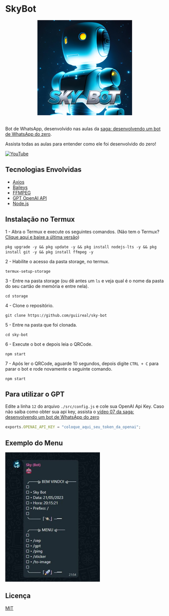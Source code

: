 # SkyBot

<div align="center">
    <img src="./assets/images/skybot.jpeg" width="300">
</div>

<br />

Bot de WhatsApp, desenvolvido nas aulas da [saga: desenvolvendo um bot de WhatsApp do zero](https://www.youtube.com/watch?v=GGm9zx_f8KA&list=PLO39CngmVGafypMifSUo7AueVU7P2_SEC).

Assista todas as aulas para entender como ele foi desenvolvido do zero!

<a href="https://www.youtube.com/watch?v=GGm9zx_f8KA&list=PLO39CngmVGafypMifSUo7AueVU7P2_SEC"><img src="https://img.shields.io/badge/YouTube-FF0000?style=for-the-badge&logo=youtube&logoColor=white" alt="YouTube"></a>


## Tecnologias Envolvidas

- [Axios](https://axios-http.com/ptbr/docs/intro)
- [Baileys](https://github.com/WhiskeySockets/Baileys)
- [FFMPEG](https://ffmpeg.org/)
- [GPT OpenAI API](https://openai.com/blog/openai-api)
- [Node.js](https://nodejs.org/en)

## Instalação no Termux

1 - Abra o Termux e execute os seguintes comandos. (Não tem o Termux? [Clique aqui e baixe a última versão](https://www.mediafire.com/file/082otphidepx7aq/Termux_0.119.1_aldebaran_dev.apk/file))
```
pkg upgrade -y && pkg update -y && pkg install nodejs-lts -y && pkg install git -y && pkg install ffmpeg -y
```

2 - Habilite o acesso da pasta storage, no termux.
```
termux-setup-storage
```

3 - Entre na pasta storage (ou dê antes um `ls` e veja qual é o nome da pasta do seu cartão de memória e entre nela).
```
cd storage
```

4 - Clone o repositório.
```
git clone https://github.com/guiireal/sky-bot
```

5 - Entre na pasta que foi clonada.
```
cd sky-bot
```

6 - Execute o bot e depois leia o QRCode.
```
npm start
```

7 - Após ler o QRCode, aguarde 10 segundos, depois digite `CTRL + C` para parar o bot e rode novamente o seguinte comando.
```
npm start
```

## Para utilizar o GPT

Edite a linha `12` do arquivo `./src/config.js` e cole sua OpenAI Api Key. Caso não saiba como obter sua api key, assista o [vídeo 07 da saga: desenvolvendo um bot de WhatsApp do zero](https://www.youtube.com/watch?v=a3RNJ1DwN_E&t=352s)

```js
exports.OPENAI_API_KEY = "coloque_aqui_seu_token_da_openai";
```

## Exemplo do Menu

<img src="./assets/images/menu.jpg" width="300">

## Licença

[MIT](https://github.com/guiireal/sky-bot/blob/main/LICENSE)
